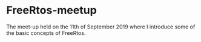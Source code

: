 # FreeRtos-meetup
The meet-up held on the 11th of September 2019 where I introduce some of the basic concepts of FreeRtos. 

